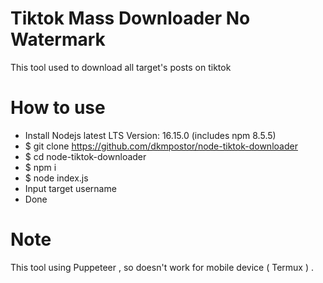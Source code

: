 # Tiktok Mass Downloader No Watermark

This tool used to download all target's posts on tiktok

# How to use

- Install Nodejs latest LTS Version: 16.15.0 (includes npm 8.5.5)
- $ git clone https://github.com/dkmpostor/node-tiktok-downloader
- $ cd node-tiktok-downloader
- $ npm i
- $ node index.js
- Input target username
- Done

# Note

This tool using Puppeteer , so doesn't work for mobile device ( Termux ) .

